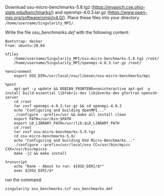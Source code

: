 
Download osu-micro-benchmarks-5.8.tgz (https://mvapich.cse.ohio-state.edu/benchmarks/) and openmpi-4.0.3.tar.gz (https://www.open-mpi.org/software/ompi/v4.0/). Place these files into your directory ```/home/username/Singularity_MPI/```. 

Write the file *osu_benchmarks.def* with the following content:

```
Bootstrap: docker
From: ubuntu:20.04

%files
    /home/username/Singularity_MPI/osu-micro-benchmarks-5.8.tgz /root/
    /home/username/Singularity_MPI/openmpi-4.0.3.tar.gz /root/

%environment
    export OSU_DIR=/usr/local/osu/libexec/osu-micro-benchmarks/mpi

%post
    apt-get -y update && DEBIAN_FRONTEND=noninteractive apt-get -y install build-essential libfabric-dev libibverbs-dev gfortran openssh-server
    cd /root
    tar zxvf openmpi-4.0.3.tar.gz && cd openmpi-4.0.3
    echo "Configuring and building OpenMPI..."
    ./configure --prefix=/usr && make all install clean
    export PATH=/usr/bin:$PATH
    export LD_LIBRARY_PATH=/usr/lib:$LD_LIBRARY_PATH
    cd /root
    tar zxvf osu-micro-benchmarks-5.8.tgz
    cd osu-micro-benchmarks-5.8/
    echo "Configuring and building OSU Micro-Benchmarks..."
    ./configure --prefix=/usr/local/osu CC=/usr/bin/mpicc CXX=/usr/bin/mpicxx
    make -j2 && make install

%runscript
    echo "Rank - About to run: ${OSU_DIR}/$*"
    exec ${OSU_DIR}/$*
```
run the command:

```
singularity osu_benchmarks.sif osu_benchmarks.def
```
